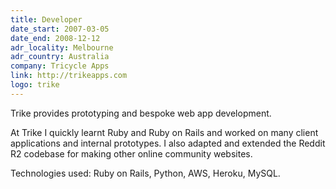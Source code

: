 ```yaml
---
title: Developer
date_start: 2007-03-05
date_end: 2008-12-12
adr_locality: Melbourne
adr_country: Australia
company: Tricycle Apps
link: http://trikeapps.com
logo: trike
---
```


Trike provides prototyping and bespoke web app development.

At Trike I quickly learnt Ruby and Ruby on Rails and worked on many client applications and internal prototypes. I also adapted and extended the Reddit R2 codebase for making other online community websites.

Technologies used: Ruby on Rails, Python, AWS, Heroku, MySQL.
